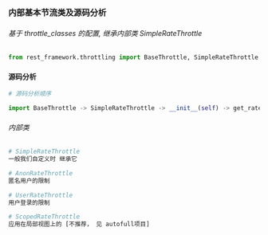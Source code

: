 ### 内部基本节流类及源码分析

###### 基于 throttle_classes 的配置, 继承内部类 SimpleRateThrottle

~~~python
from rest_framework.throttling import BaseThrottle, SimpleRateThrottle
~~~





#### 源码分析

~~~python
# 源码分析顺序

import BaseThrottle -> SimpleRateThrottle -> __init__(self) -> get_rate()、self.parse_rate() -> allow_request() -> get_cache_key() -> self.cache.get()
~~~



###### 内部类

~~~python
# SimpleRateThrottle
一般我们自定义时 继承它

# AnonRateThrottle
匿名用户的限制

# UserRateThrottle
用户登录的限制

# ScopedRateThrottle
应用在局部视图上的 [不推荐， 见 autofull项目]

~~~

